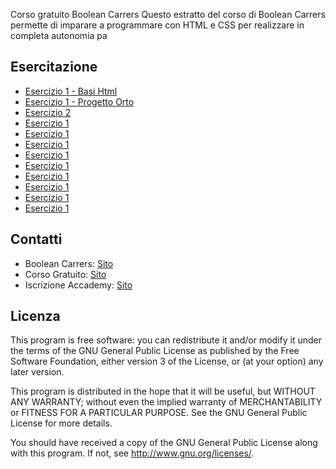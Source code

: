 Corso gratuito Boolean Carrers
Questo estratto del corso di Boolean Carrers permette di imparare a programmare con HTML e CSS per realizzare 
in completa autonomia pa

## Esercitazione

* [Esercizio 1 - Basi Html](https://github.com/francescosave/corsoBoolean-repo/tree/master/esercizio1_tag-HTML)
* [Esercizio 1 - Progetto Orto](./corsoBoolean-repo/tree/master/esercizio1_ortolana)
* [Esercizio 2](./francescosave/corsoBoolean-repo/tree/master/esercizio1_ortolana)
* [Esercizio 1](./resources/doc/pdf/GovPay-PagoPA.pdf)
* [Esercizio 1](./resources/doc/pdf/GovPay-PagoPA.pdf)
* [Esercizio 1](./resources/doc/pdf/GovPay-PagoPA.pdf)
* [Esercizio 1](./resources/doc/pdf/GovPay-PagoPA.pdf)
* [Esercizio 1](./resources/doc/pdf/GovPay-PagoPA.pdf)
* [Esercizio 1](./resources/doc/pdf/GovPay-PagoPA.pdf)
* [Esercizio 1](./resources/doc/pdf/GovPay-PagoPA.pdf)
* [Esercizio 1](./resources/doc/pdf/GovPay-PagoPA.pdf)
* [Esercizio 1](./resources/doc/pdf/GovPay-PagoPA.pdf)



## Contatti

- Boolean Carrers: [Sito](https://www.boolean.careers)
- Corso Gratuito: [Sito](https://www.boolean.careers/lezione-gratuita)
- Iscrizione Accademy: [Sito](https://www.boolean.careers/iscriviti)


## Licenza

This program is free software: you can redistribute it and/or modify
it under the terms of the GNU General Public License as published by
the Free Software Foundation, either version 3 of the License, or
(at your option) any later version.

This program is distributed in the hope that it will be useful,
but WITHOUT ANY WARRANTY; without even the implied warranty of
MERCHANTABILITY or FITNESS FOR A PARTICULAR PURPOSE.  See the
GNU General Public License for more details.

You should have received a copy of the GNU General Public License
along with this program. If not, see <http://www.gnu.org/licenses/>.
